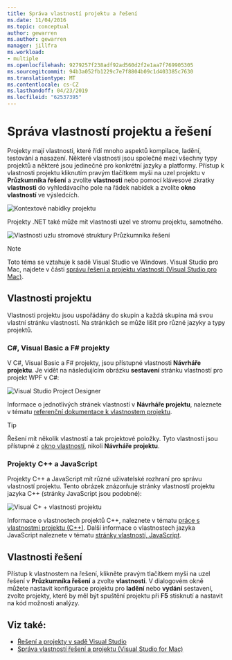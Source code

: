 ```yaml
---
title: Správa vlastností projektu a řešení
ms.date: 11/04/2016
ms.topic: conceptual
author: gewarren
ms.author: gewarren
manager: jillfra
ms.workload:
- multiple
ms.openlocfilehash: 9279257f238adf92ad560d2f2e1aa7f769905305
ms.sourcegitcommit: 94b3a052fb1229c7e7f8804b09c1d403385c7630
ms.translationtype: MT
ms.contentlocale: cs-CZ
ms.lasthandoff: 04/23/2019
ms.locfileid: "62537395"
---
```

# <a name="manage-project-and-solution-properties"></a>Správa vlastností projektu a řešení

Projekty mají vlastnosti, které řídí mnoho aspektů kompilace, ladění, testování a nasazení. Některé vlastnosti jsou společné mezi všechny typy projektů a některé jsou jedinečné pro konkrétní jazyky a platformy. Přístup k vlastnosti projektu kliknutím pravým tlačítkem myši na uzel projektu v **Průzkumníka řešení** a zvolíte **vlastnosti** nebo pomocí klávesové zkratky **vlastnosti** do vyhledávacího pole na řádek nabídek a zvolíte **okno vlastností** ve výsledcích.

![Kontextové nabídky projektu](../ide/media/vs2015_proj_prop_menu.gif)

Projekty .NET také může mít vlastnosti uzel ve stromu projektu, samotného.

![Vlastnosti uzlu stromové struktury Průzkumníka řešení](../ide/media/vs2015_props_se.png)

> [!NOTE]
> Toto téma se vztahuje k sadě Visual Studio ve Windows. Visual Studio pro Mac, najdete v části [správu řešení a projektu vlastnosti (Visual Studio pro Mac)](/visualstudio/mac/managing-solutions-and-project-properties).

## <a name="project-properties"></a>Vlastnosti projektu

Vlastnosti projektu jsou uspořádány do skupin a každá skupina má svou vlastní stránku vlastností. Na stránkách se může lišit pro různé jazyky a typy projektů.

### <a name="c-visual-basic-and-f-projects"></a>C#, Visual Basic a F# projekty

V C#, Visual Basic a F# projekty, jsou přístupné vlastnosti **Návrháře projektu**. Je vidět na následujícím obrázku **sestavení** stránku vlastností pro projekt WPF v C#:

![Visual Studio Project Designer](../ide/media/vs2015_proppage_build.png)

Informace o jednotlivých stránek vlastností v **Návrháře projektu**, naleznete v tématu [referenční dokumentace k vlastnostem projektu](../ide/reference/project-properties-reference.md).

> [!TIP]
> Řešení mít několik vlastností a tak projektové položky. Tyto vlastnosti jsou přístupné z [okno vlastností](../ide/reference/properties-window.md), nikoli **Návrháře projektu**.

### <a name="c-and-javascript-projects"></a>Projekty C++ a JavaScript

Projekty C++ a JavaScript mít různé uživatelské rozhraní pro správu vlastností projektu. Tento obrázek znázorňuje stránky vlastností projektu jazyka C++ (stránky JavaScript jsou podobné):

![Visual C&#43; &#43; vlastnosti projektu](../ide/media/vs2015_projprops_cpp.png)

Informace o vlastnostech projektů C++, naleznete v tématu [práce s vlastnostmi projektu (C++)](/cpp/ide/working-with-project-properties). Další informace o vlastnostech jazyka JavaScript naleznete v tématu [stránky vlastností, JavaScript](../ide/reference/property-pages-javascript.md).

## <a name="solution-properties"></a>Vlastnosti řešení

Přístup k vlastnostem na řešení, klikněte pravým tlačítkem myši na uzel řešení v **Průzkumníka řešení** a zvolte **vlastnosti**. V dialogovém okně můžete nastavit konfigurace projektu pro **ladění** nebo **vydání** sestavení, zvolte projekty, které by měl být spuštění projektu při **F5** stisknutí a nastavit na kód možnosti analýzy.

## <a name="see-also"></a>Viz také:

- [Řešení a projekty v sadě Visual Studio](../ide/solutions-and-projects-in-visual-studio.md)
- [Správa vlastností řešení a projektu (Visual Studio for Mac)](/visualstudio/mac/managing-solutions-and-project-properties)
